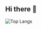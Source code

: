## Hi there 👋

<!--
**immoraroutine/immoraroutine** is a ✨ _special_ ✨ repository because its `README.md` (this file) appears on your GitHub profile.

Here are some ideas to get you started:
-->

![Top Langs](https://github-readme-stats.vercel.app/api/top-langs/?username=immoraroutine&layout=compact)
